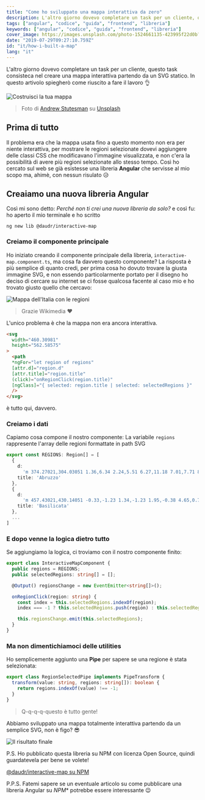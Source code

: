 ```yaml
---
title: "Come ho sviluppato una mappa interattiva da zero"
description: L'altro giorno dovevo completare un task per un cliente, questo task consisteca nel creare una mappa interattiva partendo da un SVG statico. In questo artivolo spiegherò come riuscito a fare il lavoro 👌
tags: ["angular", "codice", "guida", "frontend", "libreria"]
keywords: ["angular", "codice", "guida", "frontend", "libreria"]
cover_image: https://images.unsplash.com/photo-1524661135-423995f22d0b?ixlib=rb-1.2.1&ixid=eyJhcHBfaWQiOjEyMDd9&auto=format&fit=crop&w=1953&q=80
date: "2019-07-29T09:27:10.759Z"
id: "it/how-i-built-a-map"
lang: "it"
---
```


L'altro giorno dovevo completare un task per un cliente, questo task consisteca nel creare una mappa interattiva partendo da un SVG statico. In questo artivolo spiegherò come riuscito a fare il lavoro 👌

![Costruisci la tua mappa](https://images.unsplash.com/photo-1524661135-423995f22d0b?ixlib=rb-1.2.1&ixid=eyJhcHBfaWQiOjEyMDd9&auto=format&fit=crop&w=1953&q=80)
> Foto di [Andrew Stutesman](https://unsplash.com/@drewmark) su [Unsplash](https://unsplash.com/)

## Prima di tutto

Il problema era che la mappa usata fino a questo momento non era per niente interattiva, per mostrare le regioni selezionate dovevi aggiungere delle classi CSS che modificavano l'immagine visualizzata, e non c'era la possibilità di avere più regioni selezionate allo stesso tempo.
Così ho cercato sul web se già esistesse una libreria **Angular** che servisse al mio scopo ma, ahimè, con nessun risulato 😥

## Creaiamo una nuova libreria Angular

Così mi sono detto: *Perché non ti crei una nuova libreria da solo?* e così fu: ho aperto il mio terminale e ho scritto

`ng new lib @daudr/interactive-map`

### Creiamo il componente principale

Ho iniziato creando il componente principale della libreria, `interactive-map.component.ts`, ma cosa fa davvero questo componente?
La risposta è più semplice di quanto credi, per prima cosa ho dovuto trovare la giusta immagine SVG, e non essendo particolarmente portato per il disegno ho deciso di cercare su internet se ci fosse qualcosa facente al caso mio e ho trovato giusto quello che cercavo:

![Mappa dell'Italia con le regioni](https://upload.wikimedia.org/wikipedia/commons/9/9b/Italy_map_with_regions.svg)
> Grazie Wikimedia ❤

L'unico problema è che la mappa non era ancora interattiva.

```html
<svg
  width="460.30981"
  height="562.58575"
>
  <path
  *ngFor="let region of regions"
  [attr.d]="region.d"
  [attr.title]="region.title"
  (click)="onRegionClick(region.title)"
  [ngClass]="{ selected: region.title | selected: selectedRegions }"
  />
</svg>
```

è tutto qui, davvero.

### Creiamo i dati

Capiamo cosa compone il nostro componente:
La variabile `regions` rappresente l'array delle regioni formattate in path SVG

```typescript
export const REGIONS: Region[] = [
  {
    d:
      'm 374.27021,304.03051 1.36,6.34 2.24,5.51 6.27,11.18 7.01,7.71 8.24,6.15 0.87,2.33 3.67,3.53 0.33,1.35 5.56,3.7 5.16,1.83 0.21,4.85 3.43,2.43 0,0 -1.17,1.85 0.91,0.84 -2.84,1.96 -2.3,2.84 -0.82,3.1 -2.36,1.66 -1.72,3.73 -4.76,5.13 -2.04,-0.37 0.79,-0.64 -1.07,-4.29 -1.1,-1.07 -2.44,-1.62 -1.05,1.32 -0.57,-0.22 -0.98,-2.19 -1.24,0.13 -0.94,-1.26 -2.91,2.38 -1.43,2.22 -2.22,0.15 -0.42,0.9 1.25,3.55 1.52,0.89 -0.42,1.03 -0.85,-0.13 -0.25,-1.01 -0.67,1.24 -1.99,0.05 -0.63,2.64 -0.79,-2.07 -1.16,0.09 -0.87,2.4 -1.33,0.05 -0.28,1.46 -1.87,-0.98 -2.1,0.52 0,0 -2.49,-3.27 -1.96,0.19 -2.4,-1.41 -1.03,0.65 -1.33,-0.4 -1.75,-3.31 -1.32,0.73 -1.07,-1.18 -1.78,-0.49 -1.06,2.09 -4.05,1.35 -1.48,-0.93 -0.73,-1.81 -1.84,-0.43 -1.48,-1.43 -1.73,-0.7 -1.4,1.36 -1,-3.63 1.28,-2.29 -1,-1.41 -1.01,0.18 -1.98,-2.28 -0.9,0.37 -7.65,-4.49 -2.03,-0.72 -0.02,1.24 -2.38,-0.64 -1.41,-2.25 0.15,-4.92 0.78,0.36 2.08,-1.78 0.05,-2.39 1.73,-0.13 6.56,3.53 1.24,-0.77 1.69,0.62 1.07,-2.23 1.5,-0.29 -0.53,-0.71 1.83,-0.33 -1.93,-1.22 -0.3,-1.63 -2.43,-0.84 -2.58,-2.54 -0.65,-3.28 -3.74,-2.48 2.08,-2.33 -3.99,-3.74 3.18,-2.42 -0.1,-2.38 -1,-1.86 1.03,-0.58 0.76,-2.76 2.75,1.04 0.61,-0.73 1.35,0 0.58,0.98 1.5,-0.77 2.26,0.31 1.35,-1.17 0.76,-3.43 -1.99,-0.63 -1.15,-1.37 0.54,-1.68 0,0 0,0 0,0 0,0 0,0 1.66,0.48 1.88,-1.33 0.57,0.46 0.6,-2.37 2.37,-0.39 0.3,-2.49 1.34,-1.49 0.24,-1.44 2.08,1.13 2.37,-1.11 0.67,0.94 1.35,-0.17 2.01,-0.94 0.46,-2.21 0.68,-0.38 2.78,-0.18 2.11,-1.41 4.99,-1.07 0,0 z',
    title: 'Abruzzo'
  },
  {
    d:
      'm 457.43021,430.14051 -0.33,-1.23 1.34,-1.23 1.95,-0.38 4.65,0.78 2.51,-0.9 1.45,1.05 1.69,-0.91 -0.16,-0.95 1.67,-0.43 -0.18,-0.76 0.82,0.29 1.42,-0.85 2.3,1.65 1.74,0.3 0.24,1.03 1.26,0.3 0.61,2.35 0.62,-0.42 1.84,1.5 -0.64,1.04 0.3,1.55 -1.79,2.05 -1.51,-0.27 0.61,1.13 5.59,2.38 1.59,1.51 2.14,-1.96 2,0.65 2.94,6.46 6.56,6.05 0.78,1.74 1.53,0.42 3.48,-4.04 2.04,2.47 -0.06,-1.89 0.97,-0.26 0.85,1.33 0.11,-1.74 1.69,0.73 1.01,-0.64 0.17,0.99 1.17,0.7 0.54,-0.74 2.92,2.22 -1.03,0.51 1.22,1.41 -0.9,3.62 0.92,2.05 -0.63,0.46 -0.43,2.89 0.96,1.01 -0.44,0.81 1.16,0.88 -0.96,2.08 0.86,0.94 1.7,-0.43 1.77,1.07 0.37,1.62 1.74,1.47 0.78,1.86 0,0 -3.94,5.64 -4.81,10.36 -2.29,1.67 0,0 -2.72,-0.95 -3.12,0.97 -3.08,-1.02 -1.91,0.37 -0.66,-1.11 -0.63,1.47 0.22,2.84 -1.03,2.22 0.26,2 -3.05,5.44 1.11,1.14 -0.44,1.32 -2.14,-2.39 -2,-0.18 -2.93,0.66 -0.02,1.75 -2.78,-1.27 -1.04,1.08 -4.8,0.26 -1.55,-1.74 0.37,-0.62 -0.85,-1.6 1.24,-2.23 -1.16,-0.32 -1.49,0.85 -0.69,-0.96 -1.85,-0.3 -1.43,1.23 -0.62,-0.87 -0.93,0.49 -0.9,-0.94 -1.68,0.18 -2.35,2.53 -0.95,2.6 0,0 -1.79,-3.55 -2.1,-1.92 -0.14,-1.48 -1.68,-0.98 0,0 1.69,-1.01 -1.27,-1.38 1.21,-0.34 1.56,-2.12 -0.32,-2.91 1.62,-1.65 -0.14,-1 3.47,-1.48 -0.52,-1.23 0.93,-0.83 -0.04,-1.42 -0.61,-1.15 -2.93,-0.85 -0.14,-1.32 -1.64,-1.51 -0.05,-2.56 -2.1,-0.76 -1.6,-2.14 -2.06,-1.03 -0.48,-1.73 -2.17,-1.71 0.72,-1.08 -1.35,-3.21 0.7,-0.82 -4.35,-2.63 0.73,-2.02 1.65,-1.01 0.06,-0.81 -5.93,-3.85 0.17,-4.85 -0.82,-0.07 0.22,-1.18 -2.06,-1.27 2.1,-0.15 0.12,-2.14 -1.02,-0.52 0.43,-0.66 4.79,1.08 0.64,-0.35 -0.23,-1.16 2.96,-1.29 2.26,-5.87 z',
    title: 'Basilicata'
  },
  ...
]
```

### E dopo venne la logica dietro tutto

Se aggiungiamo la logica, ci troviamo con il nostro componente finito:

```typescript
export class InteractiveMapComponent {
  public regions = REGIONS;
  public selectedRegions: string[] = [];

  @Output() regionsChange = new EventEmitter<string[]>();

  onRegionClick(region: string) {
    const index = this.selectedRegions.indexOf(region);
    index === -1 ? this.selectedRegions.push(region) : this.selectedRegions.splice(index, 1);

    this.regionsChange.emit(this.selectedRegions);
  }
}
```

### Ma non dimentichiamoci delle utilities

Ho semplicemente aggiunto una **Pipe** per sapere se una regione è stata selezionata:

```typescript
export class RegionSelectedPipe implements PipeTransform {
  transform(value: string, regions: string[]): boolean {
    return regions.indexOf(value) !== -1;
  }
}
```

> Q-q-q-q-questo è tutto gente!

Abbiamo sviluppato una mappa totalmente interattiva partendo da un semplice SVG, non è figo? 😎

![Il risultato finale](https://firebasestorage.googleapis.com/v0/b/daudr-blog.appspot.com/o/interactive-map.gif?alt=media&token=330cb736-44a0-49a0-8c26-b13594471ff5)

P.S. Ho pubblicato questa libreria su NPM con licenza Open Source, quindi guardatevela per bene se volete!

[@daudr/interactive-map su NPM](https://www.npmjs.com/package/@daudr/interactive-map)

P.P.S. Fatemi sapere se un eventuale articolo su come pubblicare una libreria Angular su *NPM** potrebbe essere interessante 😉
